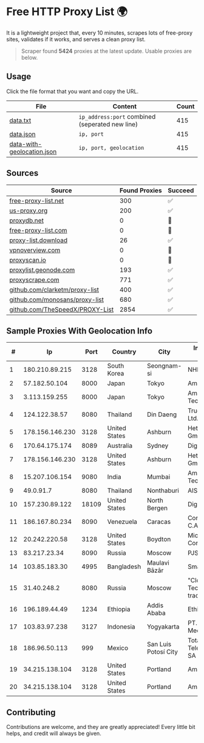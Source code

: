 
# Free HTTP Proxy List 🌍

It is a lightweight project that, every 10 minutes, scrapes lots of free-proxy sites, validates if it works, and serves a clean proxy list.


> Scraper found **5424** proxies at the latest update. Usable proxies are below.

## Usage

Click the file format that you want and copy the URL.


|File|Content|Count|
|----|-------|-----|
|[data.txt](https://raw.githubusercontent.com/themiralay/Proxy-List-World/master/data.txt)|`ip_address:port` combined (seperated new line)|415|
|[data.json](https://raw.githubusercontent.com/themiralay/Proxy-List-World/master/data.json)|`ip, port`|415|
|[data-with-geolocation.json](https://raw.githubusercontent.com/themiralay/Proxy-List-World/master/data-with-geolocation.json)|`ip, port, geolocation`|415|

## Sources

|Source|Found Proxies|Succeed|
|------|-------------|-------|
|[free-proxy-list.net](https://free-proxy-list.net)|300|✅|
|[us-proxy.org](https://www.us-proxy.org)|200|✅|
|[proxydb.net](http://proxydb.net)|0|🚫|
|[free-proxy-list.com](https://free-proxy-list.com/?page=&port=&type%5B%5D=http&type%5B%5D=https&up_time=0&search=Search)|0|🚫|
|[proxy-list.download](https://www.proxy-list.download/HTTP)|26|✅|
|[vpnoverview.com](https://vpnoverview.com/privacy/anonymous-browsing/free-proxy-servers)|0|🚫|
|[proxyscan.io](https://www.proxyscan.io)|0|🚫|
|[proxylist.geonode.com](https://proxylist.geonode.com/api/proxy-list?limit=300&page=1&sort_by=lastChecked&sort_type=desc&protocols=http,https)|193|✅|
|[proxyscrape.com](https://api.proxyscrape.com/v2/?request=displayproxies&protocol=http&timeout=10000&country=all&ssl=all&anonymity=all)|771|✅|
|[github.com/clarketm/proxy-list](https://raw.githubusercontent.com/clarketm/proxy-list/master/proxy-list-raw.txt)|400|✅|
|[github.com/monosans/proxy-list](https://raw.githubusercontent.com/monosans/proxy-list/main/proxies/http.txt)|680|✅|
|[github.com/TheSpeedX/PROXY-List](https://raw.githubusercontent.com/TheSpeedX/PROXY-List/master/http.txt)|2854|✅|


## Sample Proxies With Geolocation Info

|#|Ip|Port|Country|City|Internet Service Provider|
|-|--|----|-------|----|-------------------------|
|1|180.210.89.215|3128|South Korea|Seongnam-si|NHNCLOUD|
|2|57.182.50.104|8000|Japan|Tokyo|Amazon.com, Inc.|
|3|3.113.159.255|8000|Japan|Tokyo|Amazon Technologies Inc.|
|4|124.122.38.57|8080|Thailand|Din Daeng|True Internet Co., Ltd.|
|5|178.156.146.230|3128|United States|Ashburn|Hetzner Online GmbH|
|6|170.64.175.174|8089|Australia|Sydney|DigitalOcean, LLC|
|7|178.156.146.230|3128|United States|Ashburn|Hetzner Online GmbH|
|8|15.207.106.154|9080|India|Mumbai|Amazon Technologies Inc.|
|9|49.0.91.7|8080|Thailand|Nonthaburi|AIS-Fibre|
|10|157.230.89.122|18109|United States|North Bergen|DigitalOcean, LLC|
|11|186.167.80.234|8090|Venezuela|Caracas|Corporacion Digitel C.A|
|12|20.242.220.58|3128|United States|Boydton|Microsoft Corporation|
|13|83.217.23.34|8090|Russia|Moscow|PJSC Rostelecom|
|14|103.85.183.30|4995|Bangladesh|Maulavi Bāzār|Smart Online|
|15|31.40.248.2|8080|Russia|Moscow|"Cloud Technologies" LLC trading as Cloud.ru|
|16|196.189.44.49|1234|Ethiopia|Addis Ababa|Ethiotelecom|
|17|103.83.97.238|3127|Indonesia|Yogyakarta|PT. Foxline Mediadata Indonusa|
|18|186.96.50.113|999|Mexico|San Luis Potosí City|Total Play Telecomunicaciones SA De CV|
|19|34.215.138.104|3128|United States|Portland|Amazon.com, Inc.|
|20|34.215.138.104|3128|United States|Portland|Amazon.com, Inc.|



## Contributing

Contributions are welcome, and they are greatly appreciated! Every
little bit helps, and credit will always be given.


